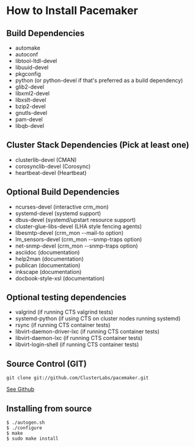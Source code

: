 # How to Install Pacemaker

## Build Dependencies
* automake
* autoconf
* libtool-ltdl-devel
* libuuid-devel
* pkgconfig
* python (or python-devel if that's preferred as a build dependency)
* glib2-devel
* libxml2-devel
* libxslt-devel 
* bzip2-devel
* gnutls-devel
* pam-devel
* libqb-devel

## Cluster Stack Dependencies (Pick at least one)
* clusterlib-devel (CMAN)
* corosynclib-devel (Corosync)
* heartbeat-devel (Heartbeat)

## Optional Build Dependencies
* ncurses-devel (interactive crm_mon)
* systemd-devel (systemd support)
* dbus-devel (systemd/upstart resource support)
* cluster-glue-libs-devel (LHA style fencing agents)
* libesmtp-devel (crm_mon --mail-to option)
* lm_sensors-devel (crm_mon --snmp-traps option)
* net-snmp-devel (crm_mon --snmp-traps option)
* asciidoc (documentation)
* help2man (documentation)
* publican (documentation)
* inkscape (documentation)
* docbook-style-xsl (documentation)

## Optional testing dependencies
* valgrind (if running CTS valgrind tests)
* systemd-python (if using CTS on cluster nodes running systemd)
* rsync (if running CTS container tests)
* libvirt-daemon-driver-lxc (if running CTS container tests)
* libvirt-daemon-lxc (if running CTS container tests)
* libvirt-login-shell (if running CTS container tests)

## Source Control (GIT)

    git clone git://github.com/ClusterLabs/pacemaker.git

[See Github](https://github.com/ClusterLabs/pacemaker)

## Installing from source

    $ ./autogen.sh
    $ ./configure
    $ make
    $ sudo make install
